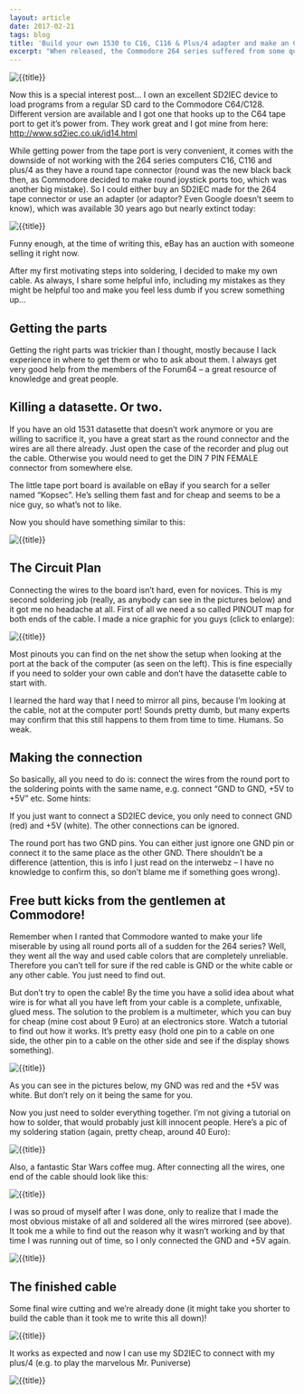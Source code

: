 ```yaml
---
layout: article
date: 2017-02-21
tags: blog
title: 'Build your own 1530 to C16, C116 & Plus/4 adapter and make an C64 SD2IEC work on your 264 computer'
excerpt: "When released, the Commodore 264 series suffered from some questionable decisions regarding it's joystick and datasette ports. In this article I show how to solder an adapter cable to make SD2IEC devices work with those systems."
---
```


![{{title}}](../../assets/img/blog/1530cable-1.jpg)

Now this is a special interest post…
I own an excellent SD2IEC device to load programs from a regular SD card to the Commodore C64/C128. Different version are available and I got one that hooks up to the C64 tape port to get it’s power from. They work great and I got mine from here: http://www.sd2iec.co.uk/id14.html

While getting power from the tape port is very convenient, it comes with the downside of not working with the 264 series computers C16, C116 and plus/4 as they have a round tape connector (round was the new black back then, as Commodore decided to make round joystick ports too, which was another big mistake). So I could either buy an SD2IEC made for the 264 tape connector or use an adapter (or adaptor? Even Google doesn’t seem to know), which was available 30 years ago but nearly extinct today:

![{{title}}](../../assets/img/blog/1530cable-2.jpg)

Funny enough, at the time of writing this, eBay has an auction with someone selling it right now.

After my first motivating steps into soldering, I decided to make my own cable. As always, I share some helpful info, including my mistakes as they might be helpful too and make you feel less dumb if you screw something up…

## Getting the parts

Getting the right parts was trickier than I thought, mostly because I lack experience in where to get them or who to ask about them. I always get very good help from the members of the Forum64 – a great resource of knowledge and great people.

## Killing a datasette. Or two.

If you have an old 1531 datasette that doesn’t work anymore or you are willing to sacrifice it, you have a great start as the round connector and the wires are all there already. Just open the case of the recorder and plug out the cable. Otherwise you would need to get the DIN 7 PIN FEMALE connector from somewhere else.

The little tape port board is available on eBay if you search for a seller named “Kopsec”. He’s selling them fast and for cheap and seems to be a nice guy, so what’s not to like.

Now you should have something similar to this:

![{{title}}](../../assets/img/blog/1530cable-3.jpg)

## The Circuit Plan
Connecting the wires to the board isn’t hard, even for novices. This is my second soldering job (really, as anybody can see in the pictures below) and it got me no headache at all. First of all we need a so called PINOUT map for both ends of the cable. I made a nice graphic for you guys (click to enlarge):

![{{title}}](../../assets/img/blog/1530cable-4.jpg)

Most pinouts you can find on the net show the setup when looking at the port at the back of the computer (as seen on the left). This is fine especially if you need to solder your own cable and don’t have the datasette cable to start with.

I learned the hard way that I need to mirror all pins, because I’m looking at the cable, not at the computer port! Sounds pretty dumb, but many experts may confirm that this still happens to them from time to time. Humans. So weak.

## Making the connection
So basically, all you need to do is: connect the wires from the round port to the soldering points with the same name, e.g. connect “GND to GND, +5V to +5V” etc. Some hints:

If you just want to connect a SD2IEC device, you only need to connect GND (red) and +5V (white). The other connections can be ignored.

The round port has two GND pins. You can either just ignore one GND pin or connect it to the same place as the other GND. There shouldn’t be a difference (attention, this is info I just read on the interwebz – I have no knowledge to confirm this, so don’t blame me if something goes wrong).

## Free butt kicks from the gentlemen at Commodore!
Remember when I ranted that Commodore wanted to make your life miserable by using all round ports all of a sudden for the 264 series? Well, they went all the way and used cable colors that are completely unreliable. Therefore you can’t tell for sure if the red cable is GND or the white cable or any other cable. You just need to find out. 

But don’t try to open the cable! By the time you have a solid idea about what wire is for what all you have left from your cable is a complete, unfixable, glued mess. The solution to the problem is a multimeter, which you can buy for cheap (mine cost about 9 Euro) at an electronics store. Watch a tutorial to find out how it works. It’s pretty easy (hold one pin to a cable on one side, the other pin to a cable on the other side and see if the display shows something).

![{{title}}](../../assets/img/blog/1530cable-5.jpg)

As you can see in the pictures below, my GND was red and the +5V was white. But don’t rely on it being the same for you.

Now you just need to solder everything together. I’m not giving a tutorial on how to solder, that would probably just kill innocent people. Here’s a pic of my soldering station (again, pretty cheap, around 40 Euro):

![{{title}}](../../assets/img/blog/1530cable-6.jpg)

Also, a fantastic Star Wars coffee mug.
After connecting all the wires, one end of the cable should look like this:

![{{title}}](../../assets/img/blog/1530cable-7.jpg)

I was so proud of myself after I was done, only to realize that I made the most obvious mistake of all and soldered all the wires mirrored (see above). It took me a while to find out the reason why it wasn’t working and by that time I was running out of time, so I only connected the GND and +5V again.

![{{title}}](../../assets/img/blog/1530cable-8.jpg)

## The finished cable
Some final wire cutting and we’re already done (it might take you shorter to build the cable than it took me to write this all down)!

![{{title}}](../../assets/img/blog/1530cable-9.jpg)

It works as expected and now I can use my SD2IEC to connect with my plus/4 (e.g. to play the marvelous Mr. Puniverse)

![{{title}}](../../assets/img/blog/1530cable-10.jpg)

